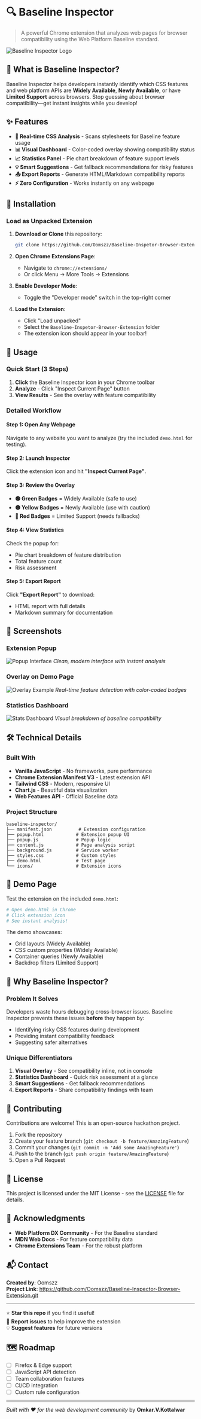 # 🔍 Baseline Inspector

> A powerful Chrome extension that analyzes web pages for browser compatibility using the Web Platform Baseline standard.

![Baseline Inspector Logo](icons/icon128.png)

## 🎯 What is Baseline Inspector?

Baseline Inspector helps developers instantly identify which CSS features and web platform APIs are **Widely Available**, **Newly Available**, or have **Limited Support** across browsers. Stop guessing about browser compatibility—get instant insights while you develop!

## ✨ Features

- **🎨 Real-time CSS Analysis** - Scans stylesheets for Baseline feature usage
- **📊 Visual Dashboard** - Color-coded overlay showing compatibility status
- **📈 Statistics Panel** - Pie chart breakdown of feature support levels
- **💡 Smart Suggestions** - Get fallback recommendations for risky features
- **📤 Export Reports** - Generate HTML/Markdown compatibility reports
- **⚡ Zero Configuration** - Works instantly on any webpage

## 🚀 Installation

### Load as Unpacked Extension

1. **Download or Clone** this repository:

   ```bash
   git clone https://github.com/Oomszz/Baseline-Inspetor-Browser-Extension.git
   ```

2. **Open Chrome Extensions Page**:

   - Navigate to `chrome://extensions/`
   - Or click Menu → More Tools → Extensions

3. **Enable Developer Mode**:

   - Toggle the "Developer mode" switch in the top-right corner

4. **Load the Extension**:
   - Click "Load unpacked"
   - Select the `Baseline-Inspetor-Browser-Extension` folder
   - The extension icon should appear in your toolbar!

## 📖 Usage

### Quick Start (3 Steps)

1. **Click** the Baseline Inspector icon in your Chrome toolbar
2. **Analyze** - Click "Inspect Current Page" button
3. **View Results** - See the overlay with feature compatibility

### Detailed Workflow

#### Step 1: Open Any Webpage

Navigate to any website you want to analyze (try the included `demo.html` for testing).

#### Step 2: Launch Inspector

Click the extension icon and hit **"Inspect Current Page"**.

#### Step 3: Review the Overlay

- **🟢 Green Badges** = Widely Available (safe to use)
- **🟡 Yellow Badges** = Newly Available (use with caution)
- **🔴 Red Badges** = Limited Support (needs fallbacks)

#### Step 4: View Statistics

Check the popup for:

- Pie chart breakdown of feature distribution
- Total feature count
- Risk assessment

#### Step 5: Export Report

Click **"Export Report"** to download:

- HTML report with full details
- Markdown summary for documentation

## 📸 Screenshots

### Extension Popup

![Popup Interface](popup.png)
_Clean, modern interface with instant analysis_

### Overlay on Demo Page

![Overlay Example](overlay.png)
_Real-time feature detection with color-coded badges_

### Statistics Dashboard

![Stats Dashboard](stats.png)
_Visual breakdown of baseline compatibility_

## 🛠️ Technical Details

### Built With

- **Vanilla JavaScript** - No frameworks, pure performance
- **Chrome Extension Manifest V3** - Latest extension API
- **Tailwind CSS** - Modern, responsive UI
- **Chart.js** - Beautiful data visualization
- **Web Features API** - Official Baseline data

### Project Structure

```
baseline-inspector/
├── manifest.json          # Extension configuration
├── popup.html            # Extension popup UI
├── popup.js              # Popup logic
├── content.js            # Page analysis script
├── background.js         # Service worker
├── styles.css            # Custom styles
├── demo.html             # Test page
└── icons/                # Extension icons
```

## 🎨 Demo Page

Test the extension on the included `demo.html`:

```bash
# Open demo.html in Chrome
# Click extension icon
# See instant analysis!
```

The demo showcases:

- Grid layouts (Widely Available)
- CSS custom properties (Widely Available)
- Container queries (Newly Available)
- Backdrop filters (Limited Support)

## 🌟 Why Baseline Inspector?

### Problem It Solves

Developers waste hours debugging cross-browser issues. Baseline Inspector prevents these issues **before** they happen by:

- Identifying risky CSS features during development
- Providing instant compatibility feedback
- Suggesting safer alternatives

### Unique Differentiators

1. **Visual Overlay** - See compatibility inline, not in console
2. **Statistics Dashboard** - Quick risk assessment at a glance
3. **Smart Suggestions** - Get fallback recommendations
4. **Export Reports** - Share compatibility findings with team

## 🤝 Contributing

Contributions are welcome! This is an open-source hackathon project.

1. Fork the repository
2. Create your feature branch (`git checkout -b feature/AmazingFeature`)
3. Commit your changes (`git commit -m 'Add some AmazingFeature'`)
4. Push to the branch (`git push origin feature/AmazingFeature`)
5. Open a Pull Request

## 📄 License

This project is licensed under the MIT License - see the [LICENSE](LICENSE) file for details.

## 🙏 Acknowledgments

- **Web Platform DX Community** - For the Baseline standard
- **MDN Web Docs** - For feature compatibility data
- **Chrome Extensions Team** - For the robust platform

## 📬 Contact

**Created by**: Oomszz  
**Project Link**: https://github.com/Oomszz/Baseline-Inspector-Browser-Extension.git

---

⭐ **Star this repo** if you find it useful!  
🐛 **Report issues** to help improve the extension  
💡 **Suggest features** for future versions

## 🗺️ Roadmap

- [ ] Firefox & Edge support
- [ ] JavaScript API detection
- [ ] Team collaboration features
- [ ] CI/CD integration
- [ ] Custom rule configuration

---

_Built with ❤️ for the web development community_ by **Omkar.V.Kottalwar**

